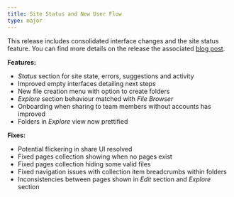```yaml
---
title: Site Status and New User Flow
type: major
---
```


This release includes consolidated interface changes and the site status feature. You can find more details on the release the associated [blog post](/features/2015/12/10/site-status-and-new-user-flow).

**Features:**

* *Status* section for site state, errors, suggestions and activity
* Improved empty interfaces detailing next steps
* New file creation menu with option to create folders
* *Explore* section behaviour matched with *File Browser*
* Onboarding when sharing to team members without accounts has improved
* Folders in *Explore* view now prettified

**Fixes:**

* Potential flickering in share UI resolved
* Fixed pages collection showing when no pages exist
* Fixed pages collection hiding some valid files
* Fixed navigation issues with collection item breadcrumbs within folders
* Inconsistencies between pages shown in *Edit* section and *Explore* section
